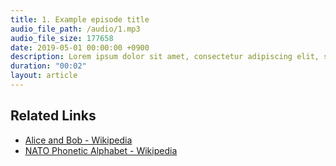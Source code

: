 ```yaml
---
title: 1. Example episode title
audio_file_path: /audio/1.mp3
audio_file_size: 177658
date: 2019-05-01 00:00:00 +0900
description: Lorem ipsum dolor sit amet, consectetur adipiscing elit, sed do eiusmod tempor incididunt ut labore et dolore magna aliqua.
duration: "00:02"
layout: article
---
```


## Related Links

- [Alice and Bob - Wikipedia](https://ja.wikipedia.org/wiki/%E3%82%A2%E3%83%AA%E3%82%B9%E3%81%A8%E3%83%9C%E3%83%96)
- [NATO Phonetic Alphabet - Wikipedia](https://ja.wikipedia.org/wiki/NATO%E3%83%95%E3%82%A9%E3%83%8D%E3%83%86%E3%82%A3%E3%83%83%E3%82%AF%E3%82%B3%E3%83%BC%E3%83%89)
